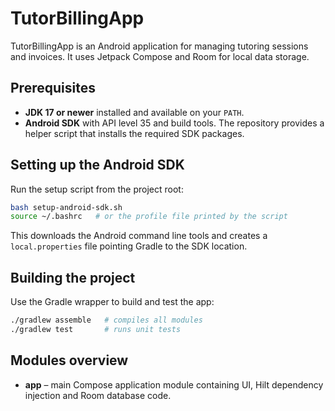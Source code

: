 # TutorBillingApp

TutorBillingApp is an Android application for managing tutoring sessions and invoices. It uses Jetpack Compose and Room for local data storage.

## Prerequisites

- **JDK 17 or newer** installed and available on your `PATH`.
- **Android SDK** with API level 35 and build tools. The repository provides a helper script that installs the required SDK packages.

## Setting up the Android SDK

Run the setup script from the project root:

```bash
bash setup-android-sdk.sh
source ~/.bashrc   # or the profile file printed by the script
```

This downloads the Android command line tools and creates a `local.properties` file pointing Gradle to the SDK location.

## Building the project

Use the Gradle wrapper to build and test the app:

```bash
./gradlew assemble   # compiles all modules
./gradlew test       # runs unit tests
```

## Modules overview

- **app** – main Compose application module containing UI, Hilt dependency injection and Room database code.

